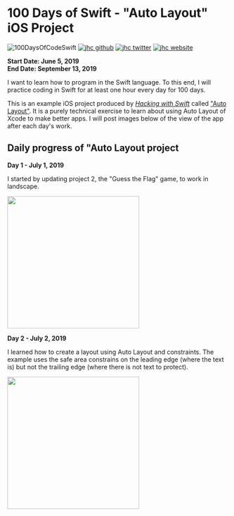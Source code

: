 # 100 Days of Swift - "Auto Layout" iOS Project

![100DaysOfCodeSwift](https://img.shields.io/badge/100DaysOfCode-Swift-FA7343.svg?style=flat&logo=swift)
[![jhc github](https://img.shields.io/badge/GitHub-jhrcook-lightgrey.svg?style=flat&logo=github)](https://github.com/jhrcook)
[![jhc twitter](https://img.shields.io/badge/Twitter-Joshua_Cook-00aced.svg?style=flat&logo=twitter)](https://twitter.com/JoshDoesa)
[![jhc website](https://img.shields.io/badge/Website-Joshua_Cook-5087B2.svg?style=flat&logo=telegram)](https://joshuacook.netlify.com)

**Start Date: June 5, 2019  
End Date: September 13, 2019**

I want to learn how to program in the Swift language. To this end, I will practice coding in Swift for at least one hour every day for 100 days.

This is an example iOS project produced by [*Hacking with Swift*](https://www.hackingwithswift.com/read) called ["Auto Layout"](https://www.hackingwithswift.com/read/6/overview). It is a purely technical exercise to learn about using Auto Layout of Xcode to make better apps. I will post images below of the view of the app after each day's work.

## Daily progress of "Auto Layout project

**Day 1 - July 1, 2019**

I started by updating project 2, the "Guess the Flag" game, to work in landscape.

<img src="progress_screenshots/Jul-01-2019 16-55-22.gif" width="300"/>

**Day 2 - July 2, 2019**

I learned how to create a layout using Auto Layout and constraints. The example uses the safe area constrains on the leading edge (where the text is) but not the trailing edge (where there is not text to protect).

<img src="progress_screenshots/Jul-02-2019 09-26-39.gif" width="300"/>
